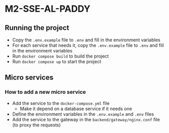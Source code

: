 # M2-SSE-AL-PADDY

## Running the project

- Copy the `.env.example` file to `.env` and fill in the environment variables
- For each service that needs it, copy the `.env.example` file to `.env` and fill in the environment variables
- Run `docker compose build` to build the project
- Run `docker compose up` to start the project

## Micro services

### How to add a new micro service

- Add the service to the `docker-compose.yml` file
  - Make it depend on a database service if it needs one
- Define the environment variables in the `.env.example` and `.env` files
- Add the service to the gateway in the `backend/gateway/nginx.conf` file (to proxy the requests)

